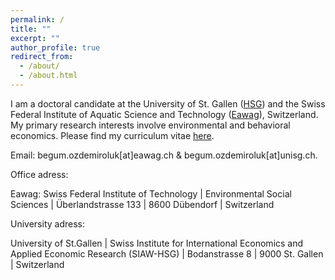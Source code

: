 ```yaml
---
permalink: /
title: ""
excerpt: ""
author_profile: true
redirect_from: 
  - /about/
  - /about.html
---
```


<p>I am a doctoral candidate at the University of St. Gallen (<a href="https://www.unisg.ch/en/" target="_blank">HSG</a>) and the Swiss Federal Institute of Aquatic Science and Technology (<a href="https://www.eawag.ch/en/" target="_blank">Eawag</a>), Switzerland. My primary research interests involve environmental and behavioral economics. Please find my curriculum vitae <a href="http://begumozdemiroluk.github.io/files/Begum_Ozdemir_Oluk_CV_22_03_2023.pdf" target="_blank">here</a>.</p> 
<p></p>
<p>Email: begum.ozdemiroluk[at]eawag.ch & begum.ozdemiroluk[at]unisg.ch.</p> 
<p></p>
<p>Office adress:</p>
<p>Eawag: Swiss Federal Institute of Technology | Environmental Social Sciences | Überlandstrasse 133 | 8600 Dübendorf | Switzerland</p>
<p>University adress:</p>
<p>University of St.Gallen | Swiss Institute for International Economics and Applied Economic Research (SIAW-HSG) | Bodanstrasse 8 | 9000 St. Gallen | Switzerland



  
  



